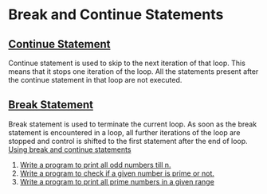 # Break and Continue Statements
## <a href="example1.cpp">Continue Statement</a>
Continue statement is used to skip to the next iteration of that loop. This
means that it stops one iteration of the loop. All the statements present
after the continue statement in that loop are not executed.
## <a href="example2.cpp">Break Statement</a>
Break statement is used to terminate the current loop. As soon as the break
statement is encountered in a loop, all further iterations of the loop are
stopped and control is shifted to the first statement after the end of loop.
<a href="example3.cpp">Using break and continue statements</a>
<ol>
<li><a href="prob1.cpp">Write a program to print all odd numbers till n.</a></li>
<li><a href="prob2.cpp">Write a program to check if a given number is prime or not.</a></li>
<li><a href="prob3.cpp">Write a program to print all prime numbers in a given range</a></li>


</ol>

